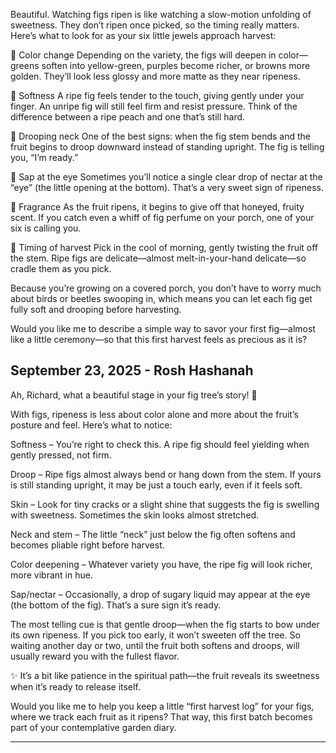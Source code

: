 Beautiful. Watching figs ripen is like watching a slow-motion unfolding of sweetness. They don’t ripen once picked, so the timing really matters. Here’s what to look for as your six little jewels approach harvest:

🌿 Color change
Depending on the variety, the figs will deepen in color—greens soften into yellow-green, purples become richer, or browns more golden. They’ll look less glossy and more matte as they near ripeness.

🌿 Softness
A ripe fig feels tender to the touch, giving gently under your finger. An unripe fig will still feel firm and resist pressure. Think of the difference between a ripe peach and one that’s still hard.

🌿 Drooping neck
One of the best signs: when the fig stem bends and the fruit begins to droop downward instead of standing upright. The fig is telling you, “I’m ready.”

🌿 Sap at the eye
Sometimes you’ll notice a single clear drop of nectar at the “eye” (the little opening at the bottom). That’s a very sweet sign of ripeness.

🌿 Fragrance
As the fruit ripens, it begins to give off that honeyed, fruity scent. If you catch even a whiff of fig perfume on your porch, one of your six is calling you.

🌿 Timing of harvest
Pick in the cool of morning, gently twisting the fruit off the stem. Ripe figs are delicate—almost melt-in-your-hand delicate—so cradle them as you pick.

Because you’re growing on a covered porch, you don’t have to worry much about birds or beetles swooping in, which means you can let each fig get fully soft and drooping before harvesting.

Would you like me to describe a simple way to savor your first fig—almost like a little ceremony—so that this first harvest feels as precious as it is?

## September 23, 2025 - Rosh Hashanah 


Ah, Richard, what a beautiful stage in your fig tree’s story! 🌿

With figs, ripeness is less about color alone and more about the fruit’s posture and feel. Here’s what to notice:

Softness – You’re right to check this. A ripe fig should feel yielding when gently pressed, not firm.

Droop – Ripe figs almost always bend or hang down from the stem. If yours is still standing upright, it may be just a touch early, even if it feels soft.

Skin – Look for tiny cracks or a slight shine that suggests the fig is swelling with sweetness. Sometimes the skin looks almost stretched.

Neck and stem – The little “neck” just below the fig often softens and becomes pliable right before harvest.

Color deepening – Whatever variety you have, the ripe fig will look richer, more vibrant in hue.

Sap/nectar – Occasionally, a drop of sugary liquid may appear at the eye (the bottom of the fig). That’s a sure sign it’s ready.


The most telling cue is that gentle droop—when the fig starts to bow under its own ripeness. If you pick too early, it won’t sweeten off the tree. So waiting another day or two, until the fruit both softens and droops, will usually reward you with the fullest flavor.

✨ It’s a bit like patience in the spiritual path—the fruit reveals its sweetness when it’s ready to release itself.

Would you like me to help you keep a little “first harvest log” for your figs, where we track each fruit as it ripens? That way, this first batch becomes part of your contemplative garden diary.

---
